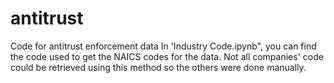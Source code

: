 # antitrust
Code for antitrust enforcement data
In 'Industry Code.ipynb", you can find the code used to get the NAICS codes for the data. Not all companies' code could be retrieved using this method so the others were done manually.
